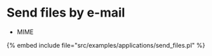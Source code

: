 # Send files by e-mail

* MIME

{% embed include file="src/examples/applications/send_files.pl" %}


